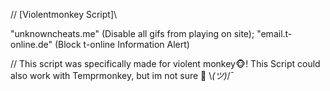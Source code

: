 // [Violentmonkey Script]\

"unknowncheats.me" (Disable all gifs from playing on site);
"email.t-online.de" (Block t-online Information Alert)

// This script was specifically made for violent monkey🐵!
This Script could also work with Temprmonkey,
but im not sure 🤔
\\_(ツ)_/¯
